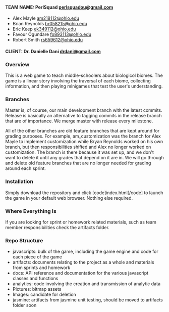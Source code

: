 #### TEAM NAME: PerlSquad <perlsquadou@gmail.com>
- Alex Mayle <am218112@ohio.edu>
- Brian Reynolds <br058215@ohio.edu> 
- Eric Keep <ek349112@ohio.edu> 
- Favour Ogundare <fo893113@ohio.edu> 
- Robert Smith <rs659612@ohio.edu> 

#### CLIENT: Dr. Danielle Dani <drdani@gmail.com>

### Overview
This is a web game to teach middle-schoolers about biologicol biomes. The game is a linear
story involving the traversal of each biome, collecting information, and then playing minigames
that test the user's understanding.

### Branches
Master is, of course, our main development branch with the latest commits. Release is basically
an alternative to tagging commits in the release branch that are of importance. We merge master
with release every milestone.

All of the other branches are old feature branches that are kept around for grading purposes.
For example, am_customization was the branch for Alex Mayle to implement customization while
Bryan Reynolds worked on his own branch, but then responsibilities shifted and Alex no longer
worked on customization. The branch is there because it was set up, and we don't want to delete
it until any grades that depend on it are in. We will go through and delete old feature branches
that are no longer needed for grading around each sprint.

### Installation
Simply download the repository and click [code]index.html[/code] to launch the game in your
default web browser. Nothing else required.

### Where Everything Is
If you are looking for sprint or homework related materials, such as team member responsibilities
check the artifacts folder. 

### Repo Structure
- javascripts: bulk of the game, including the game engine and code for each piece of the game
- artifacts: documents relating to the project as a whole and materials from sprints and homework
- docs: API reference and documentation for the various javascript classes and functions
- analytics: code involving the creation and transmission of analytic data
- Pictures: bitmap assets
- Images: candidate for deletion
- jasmine: artifacts from jasmine unit testing, should be moved to artifacts folder soon
